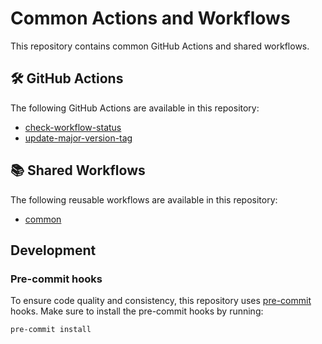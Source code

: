 # Common Actions and Workflows

This repository contains common GitHub Actions and shared workflows.

<!-- BEGIN ACTIONS -->

## 🛠️ GitHub Actions

The following GitHub Actions are available in this repository:

- [check-workflow-status](check-workflow-status/README.md)
- [update-major-version-tag](update-major-version-tag/README.md)

<!-- END ACTIONS -->

<!-- BEGIN SHARED WORKFLOWS -->

## 📚 Shared Workflows

The following reusable workflows are available in this repository:

- [common](./workflows/README.md#common-workflow)

<!-- END SHARED WORKFLOWS -->

## Development

### Pre-commit hooks

To ensure code quality and consistency, this repository uses [pre-commit](https://pre-commit.com/) hooks. Make sure to
install the pre-commit hooks by running:

```bash
pre-commit install
```

